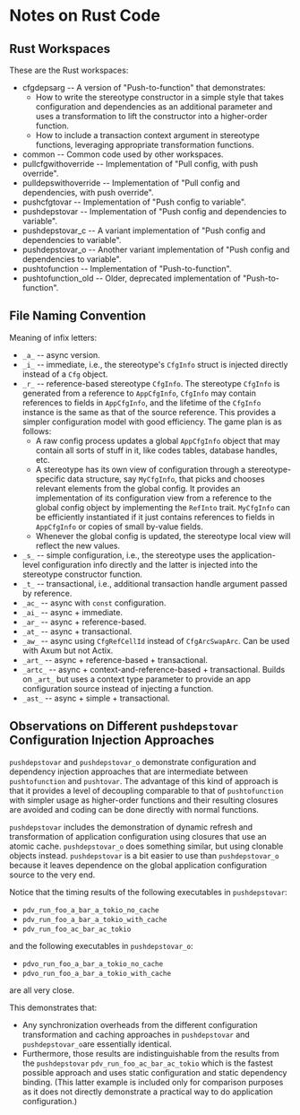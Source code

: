# Notes on Rust Code

## Rust Workspaces

These are the Rust workspaces:

- cfgdepsarg -- A version of "Push-to-function" that demonstrates:
  - How to write the stereotype constructor in a simple style that takes configuration and dependencies as an additional parameter and uses a transformation to lift the constructor into a higher-order function.
  - How to include a transaction context argument in stereotype functions, leveraging appropriate transformation functions.
- common -- Common code used by other workspaces.
- pullcfgwithoverride -- Implementation of "Pull config, with push override".
- pulldepswithoverride -- Implementation of "Pull config and dependencies, with push override".
- pushcfgtovar -- Implementation of "Push config to variable".
- pushdepstovar -- Implementation of "Push config and dependencies to variable".
- pushdepstovar_c -- A variant implementation of "Push config and dependencies to variable".
- pushdepstovar_o -- Another variant implementation of "Push config and dependencies to variable".
- pushtofunction -- Implementation of "Push-to-function".
- pushtofunction_old -- Older, deprecated implementation of "Push-to-function".

## File Naming Convention

Meaning of infix letters:

- `_a_` -- async version.
- `_i_` -- immediate, i.e., the stereotype's `CfgInfo` struct is injected directly instead of a `Cfg` object.
- `_r_` -- reference-based stereotype `CfgInfo`. The stereotype `CfgInfo` is generated from a reference to `AppCfgInfo`, `CfgInfo` may contain references to fields in `AppCfgInfo`, and the lifetime of the `CfgInfo` instance is the same as that of the source reference. This provides a simpler configuration model with good efficiency. The game plan is as follows:
  - A raw config process updates a global `AppCfgInfo` object that may contain all sorts of stuff in it, like codes tables, database handles, etc.
  - A stereotype has its own view of configuration through a stereotype-specific data structure, say `MyCfgInfo`, that picks and chooses relevant elements from the global config. It provides an implementation of its configuration view from a reference to the global config object by implementing the `RefInto` trait. `MyCfgInfo` can be efficiently instantiated if it just contains references to fields in `AppCfgInfo` or copies of small by-value fields.
  - Whenever the global config is updated, the stereotype local view will reflect the new values.
- `_s_` -- simple configuration, i.e., the stereotype uses the application-level configuration info directly and the latter is injected into the stereotype constructor function.
- `_t_` -- transactional, i.e., additional transaction handle argument passed by reference.
- `_ac_` -- async with `const` configuration.
- `_ai_` -- async + immediate.
- `_ar_` -- async + reference-based.
- `_at_` -- async + transactional.
- `_aw_` -- async using `CfgRefCellId` instead of `CfgArcSwapArc`. Can be used with Axum but not Actix.
- `_art_` -- async + reference-based + transactional.
- `_artc_` -- async + context-and-reference-based + transactional. Builds on `_art_` but uses a context type parameter to provide an app configuration source instead of injecting a function.
- `_ast_` -- async + simple + transactional.

## Observations on Different `pushdepstovar` Configuration Injection Approaches

`pushdepstovar` and `pushdepstovar_o` demonstrate configuration and dependency injection approaches that are intermediate between `pushtofunction` and `pushtovar`. The advantage of this kind of approach is that it provides a level of decoupling comparable to that of `pushtofunction` with simpler usage as higher-order functions and their resulting closures are avoided and coding can be done directly with normal functions.

`pushdepstovar` includes the demonstration of dynamic refresh and transformation of application configuration using closures that use an atomic cache. `pushdepstovar_o` does something similar, but using clonable objects instead. `pushdepstovar` is a bit easier to use than `pushdepstovar_o` because it leaves dependence on the global application configuration source to the very end.

Notice that the timing results of the following executables in `pushdepstovar`:

- `pdv_run_foo_a_bar_a_tokio_no_cache`
- `pdv_run_foo_a_bar_a_tokio_with_cache`
- `pdv_run_foo_ac_bar_ac_tokio`

and the following executables in `pushdepstovar_o`:

- `pdvo_run_foo_a_bar_a_tokio_no_cache`
- `pdvo_run_foo_a_bar_a_tokio_with_cache`

are all very close.

This demonstrates that:

- Any synchronization overheads from the different configuration transformation and caching approaches in `pushdepstovar` and `pushdepstovar_o`are essentially identical.
- Furthermore, those results are indistinguishable from the results from the `pushdepstovar` `pdv_run_foo_ac_bar_ac_tokio` which is the fastest possible approach and uses static configuration and static dependency binding. (This latter example is included only for comparison purposes as it does not directly demonstrate a practical way to do application configuration.)
